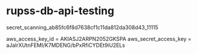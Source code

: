# rupss-db-api-testing

secret_scanning_ab85fc6f8d7638cf1c11da812da308d43_11115

aws_access_key_id = AKIASJ2ARPN2052GKSPA
aws_secret_access_key = aJalrXUtnFEMI/K7MDENG/bPxRfiCYDEt9iU2ELs
